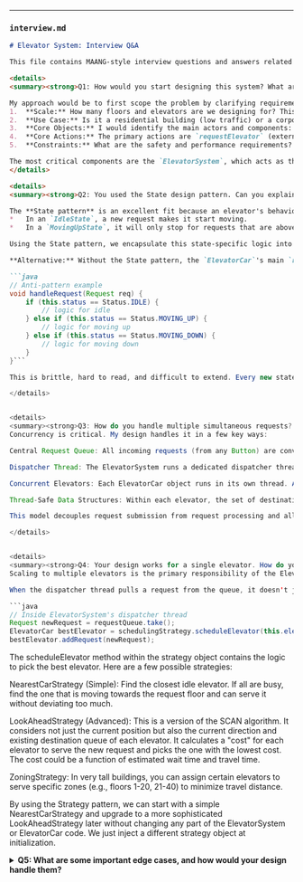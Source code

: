 
---

### `interview.md`

```markdown
# Elevator System: Interview Q&A

This file contains MAANG-style interview questions and answers related to the Elevator System design.

<details>
<summary><strong>Q1: How would you start designing this system? What are the most critical components and requirements you'd clarify first?</strong></summary>

My approach would be to first scope the problem by clarifying requirements. I'd ask:
1.  **Scale:** How many floors and elevators are we designing for? This impacts the choice of scheduling algorithm and data structures.
2.  **Use Case:** Is it a residential building (low traffic) or a corporate skyscraper (high, patterned traffic)? This influences the scheduling strategy.
3.  **Core Objects:** I would identify the main actors and components: `User`, `ElevatorCar`, `ElevatorSystem` (the controller), `Floor`, `Button`, and `Request`.
4.  **Core Actions:** The primary actions are `requestElevator` (external) and `selectFloor` (internal).
5.  **Constraints:** What are the safety and performance requirements? (e.g., max capacity, speed, acceptable wait time).

The most critical components are the `ElevatorSystem`, which acts as the central coordinator, and the `ElevatorCar`, which represents the physical unit. The interaction and state management between these two are the heart of the design.
</details>

<details>
<summary><strong>Q2: You used the State design pattern. Can you explain why it's a good fit and what an alternative would look like?</strong></summary>

The **State pattern** is an excellent fit because an elevator's behavior is fundamentally dependent on its current state. For example:
*   In an `IdleState`, a new request makes it start moving.
*   In a `MovingUpState`, it will only stop for requests that are above it and in the same direction, or for internal requests within its path. It will ignore requests to go down.

Using the State pattern, we encapsulate this state-specific logic into separate classes (`IdleState`, `MovingUpState`, `MovingDownState`). The `ElevatorCar` class simply delegates calls to its current state object. This results in clean, maintainable code that adheres to the Open/Closed Principle—we can add new states (like `MaintenanceState`) without modifying the `ElevatorCar` class.

**Alternative:** Without the State pattern, the `ElevatorCar`'s main `run()` or `handleRequest()` method would become a massive `if/else if/else` or `switch` statement based on an enum like `elevatorStatus`.

```java
// Anti-pattern example
void handleRequest(Request req) {
    if (this.status == Status.IDLE) {
        // logic for idle
    } else if (this.status == Status.MOVING_UP) {
        // logic for moving up
    } else if (this.status == Status.MOVING_DOWN) {
        // logic for moving down
    }
}```

This is brittle, hard to read, and difficult to extend. Every new state requires modifying this central, complex method, increasing the risk of bugs.

</details>


<details>
<summary><strong>Q3: How do you handle multiple simultaneous requests? Describe the concurrency model.</strong></summary>
Concurrency is critical. My design handles it in a few key ways:

Central Request Queue: All incoming requests (from any Button) are converted into Request objects and placed into a single, centralized java.util.concurrent.BlockingQueue within the ElevatorSystem. This queue is inherently thread-safe, managing concurrent writes from multiple button presses without data corruption.

Dispatcher Thread: The ElevatorSystem runs a dedicated dispatcher thread. Its only job is to continuously take() a Request from the blocking queue. This serializes the processing of requests at the system level.

Concurrent Elevators: Each ElevatorCar object runs in its own thread. After the dispatcher assigns a request to an elevator, that elevator processes it independently. For instance, Elevator A can be moving from floor 1 to 5 while Elevator B is moving from 10 to 3.

Thread-Safe Data Structures: Within each elevator, the set of destination floors (destinationFloors in my class diagram) must be a thread-safe collection, like ConcurrentSkipListSet in Java. This allows the dispatcher thread to safely add new destinations while the elevator's own thread is iterating over and removing destinations.

This model decouples request submission from request processing and allows elevators to operate in parallel, which is an accurate reflection of the real world.

</details>


<details>
<summary><strong>Q4: Your design works for a single elevator. How do you scale it to a building with multiple elevators? This is where the scheduling algorithm comes in.</strong></summary>
Scaling to multiple elevators is the primary responsibility of the ElevatorSystem and is why the Strategy Pattern is so valuable.

When the dispatcher thread pulls a request from the queue, it doesn't just blindly assign it. Instead, it invokes the configured SchedulingStrategy:

```java
// Inside ElevatorSystem's dispatcher thread
Request newRequest = requestQueue.take();
ElevatorCar bestElevator = schedulingStrategy.scheduleElevator(this.elevators, newRequest);
bestElevator.addRequest(newRequest);
```


The scheduleElevator method within the strategy object contains the logic to pick the best elevator. Here are a few possible strategies:

NearestCarStrategy (Simple): Find the closest idle elevator. If all are busy, find the one that is moving towards the request floor and can serve it without deviating too much.

LookAheadStrategy (Advanced): This is a version of the SCAN algorithm. It considers not just the current position but also the current direction and existing destination queue of each elevator. It calculates a "cost" for each elevator to serve the new request and picks the one with the lowest cost. The cost could be a function of estimated wait time and travel time.

ZoningStrategy: In very tall buildings, you can assign certain elevators to serve specific zones (e.g., floors 1-20, 21-40) to minimize travel distance.

By using the Strategy pattern, we can start with a simple NearestCarStrategy and upgrade to a more sophisticated LookAheadStrategy later without changing any part of the ElevatorSystem or ElevatorCar code. We just inject a different strategy object at initialization.

</details>


<details>
<summary><strong>Q5: What are some important edge cases, and how would your design handle them?</strong></summary>
Handling edge cases is crucial for a robust system. Here are a few:

Emergency Stop:

An emergencyStop() method would be added to the ElevatorCar.

This would immediately transition the car to an OutOfServiceState.

In this state, the elevator ignores all movement commands until it is reset by a maintenance command. It would also log an alert.

Door Obstruction:

The ElevatorCar would have a door.isObstructed() check.

If the door fails to close after a few retries, the car would enter a MaintenanceState, keep its doors open, and signal an alarm. It would be removed from the pool of available elevators in the ElevatorSystem.

Power Failure:

The system should be connected to a backup power source (UPS).

Upon power loss detection, the ElevatorSystem could issue a special command to all elevators: "Proceed to the nearest/designated floor and open doors." This prevents people from being trapped. The system would then enter a suspended state.

User Presses a button for the current floor:

The logic would simply ignore this request, as the destination is already met. The addRequest method would check if destinationFloor == currentFloor and do nothing.

Elevator is full (Weight sensor):

The ElevatorCar would have a isAtMaxCapacity() method.

If true, the car would not accept any new stops for external pickups (it would still serve its internal destinations). The display might show "Full".

</details>